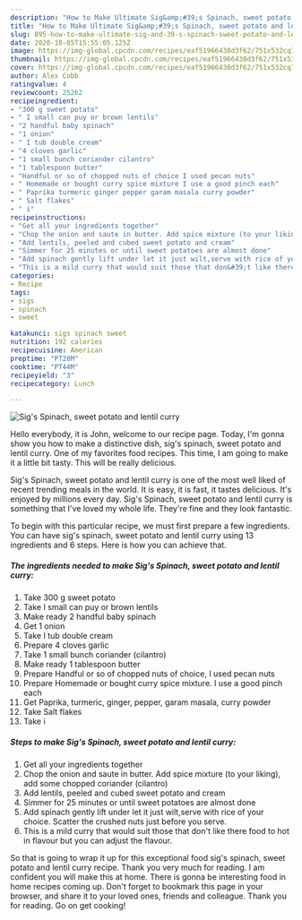 ```yaml
---
description: "How to Make Ultimate Sig&amp;#39;s Spinach, sweet potato and lentil curry"
title: "How to Make Ultimate Sig&amp;#39;s Spinach, sweet potato and lentil curry"
slug: 895-how-to-make-ultimate-sig-and-39-s-spinach-sweet-potato-and-lentil-curry
date: 2020-10-05T15:55:05.125Z
image: https://img-global.cpcdn.com/recipes/eaf51966438d3f62/751x532cq70/sigs-spinach-sweet-potato-and-lentil-curry-recipe-main-photo.jpg
thumbnail: https://img-global.cpcdn.com/recipes/eaf51966438d3f62/751x532cq70/sigs-spinach-sweet-potato-and-lentil-curry-recipe-main-photo.jpg
cover: https://img-global.cpcdn.com/recipes/eaf51966438d3f62/751x532cq70/sigs-spinach-sweet-potato-and-lentil-curry-recipe-main-photo.jpg
author: Alex Cobb
ratingvalue: 4
reviewcount: 25262
recipeingredient:
- "300 g sweet potato"
- " I small can puy or brown lentils"
- "2 handful baby spinach"
- "1 onion"
- " I tub double cream"
- "4 cloves garlic"
- "1 small bunch coriander cilantro"
- "1 tablespoon butter"
- "Handful or so of chopped nuts of choice I used pecan nuts"
- " Homemade or bought curry spice mixture I use a good pinch each"
- " Paprika turmeric ginger pepper garam masala curry powder"
- " Salt flakes"
- " i"
recipeinstructions:
- "Get all your ingredients together"
- "Chop the onion and saute in butter. Add spice mixture (to your liking), add some chopped coriander (cilantro)"
- "Add lentils, peeled and cubed sweet potato and cream"
- "Simmer for 25 minutes or until sweet potatoes are almost done"
- "Add spinach gently lift under let it just wilt,serve with rice of your choice. Scatter the crushed nuts just before you serve."
- "This is a mild curry that would suit those that don&#39;t like there food to hot in flavour but you can adjust the flavour."
categories:
- Recipe
tags:
- sigs
- spinach
- sweet

katakunci: sigs spinach sweet 
nutrition: 192 calories
recipecuisine: American
preptime: "PT28M"
cooktime: "PT44M"
recipeyield: "3"
recipecategory: Lunch

---
```



![Sig&#39;s Spinach, sweet potato and lentil curry](https://img-global.cpcdn.com/recipes/eaf51966438d3f62/751x532cq70/sigs-spinach-sweet-potato-and-lentil-curry-recipe-main-photo.jpg)

Hello everybody, it is John, welcome to our recipe page. Today, I'm gonna show you how to make a distinctive dish, sig&#39;s spinach, sweet potato and lentil curry. One of my favorites food recipes. This time, I am going to make it a little bit tasty. This will be really delicious.



Sig&#39;s Spinach, sweet potato and lentil curry is one of the most well liked of recent trending meals in the world. It is easy, it is fast, it tastes delicious. It's enjoyed by millions every day. Sig&#39;s Spinach, sweet potato and lentil curry is something that I've loved my whole life. They're fine and they look fantastic.


To begin with this particular recipe, we must first prepare a few ingredients. You can have sig&#39;s spinach, sweet potato and lentil curry using 13 ingredients and 6 steps. Here is how you can achieve that.

<!--inarticleads1-->

##### The ingredients needed to make Sig&#39;s Spinach, sweet potato and lentil curry:

1. Take 300 g sweet potato
1. Take  I small can puy or brown lentils
1. Make ready 2 handful baby spinach
1. Get 1 onion
1. Take  I tub double cream
1. Prepare 4 cloves garlic
1. Take 1 small bunch coriander (cilantro)
1. Make ready 1 tablespoon butter
1. Prepare Handful or so of chopped nuts of choice, I used pecan nuts
1. Prepare  Homemade or bought curry spice mixture. I use a good pinch each
1. Get  Paprika, turmeric, ginger, pepper, garam masala, curry powder
1. Take  Salt flakes
1. Take  i




<!--inarticleads2-->

##### Steps to make Sig&#39;s Spinach, sweet potato and lentil curry:

1. Get all your ingredients together
1. Chop the onion and saute in butter. Add spice mixture (to your liking), add some chopped coriander (cilantro)
1. Add lentils, peeled and cubed sweet potato and cream
1. Simmer for 25 minutes or until sweet potatoes are almost done
1. Add spinach gently lift under let it just wilt,serve with rice of your choice. Scatter the crushed nuts just before you serve.
1. This is a mild curry that would suit those that don&#39;t like there food to hot in flavour but you can adjust the flavour.




So that is going to wrap it up for this exceptional food sig&#39;s spinach, sweet potato and lentil curry recipe. Thank you very much for reading. I am confident you will make this at home. There is gonna be interesting food in home recipes coming up. Don't forget to bookmark this page in your browser, and share it to your loved ones, friends and colleague. Thank you for reading. Go on get cooking!
